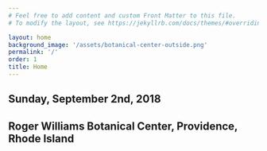 ```yaml
---
# Feel free to add content and custom Front Matter to this file.
# To modify the layout, see https://jekyllrb.com/docs/themes/#overriding-theme-defaults

layout: home
background_image: '/assets/botanical-center-outside.png'
permalink: '/'
order: 1
title: Home
---
```

## Sunday, September 2nd, 2018
## Roger Williams Botanical Center, Providence, Rhode Island
